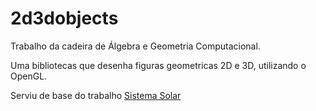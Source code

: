 # 2d3dobjects

Trabalho da cadeira de Álgebra e Geometria Computacional.

Uma bibliotecas que desenha figuras geometricas 2D e 3D, utilizando o OpenGL.

Serviu de base do trabalho [Sistema Solar](https://github.com/sredroboto/SistemaSolar)
